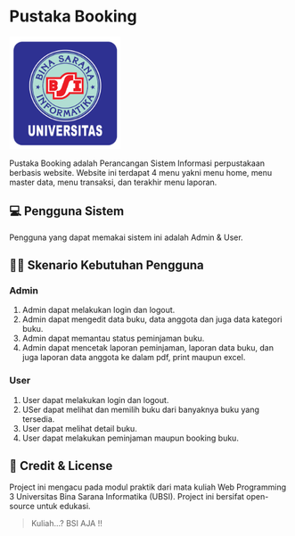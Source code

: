 # Pustaka Booking
<img src="assets/img/logo_ubsi.png" width="200px"><br>

Pustaka Booking adalah Perancangan Sistem Informasi perpustakaan berbasis website. Website ini terdapat 4 menu yakni menu home, menu master data, menu transaksi, dan terakhir menu laporan. 

## 💻 Pengguna Sistem
Pengguna yang dapat memakai sistem ini adalah Admin & User.

## 👨‍💻 Skenario Kebutuhan Pengguna
### Admin
<ol>
  <li>Admin dapat melakukan login dan logout.</li>
  <li>Admin dapat mengedit data buku, data anggota dan juga data kategori buku.</li>
  <li>Admin dapat memantau status peminjaman buku.</li>
  <li>Admin dapat mencetak laporan peminjaman, laporan data buku, dan juga laporan data anggota ke dalam pdf, print maupun excel.</li>
</ol>

### User
<ol>
  <li>User dapat melakukan login dan logout.</li>
  <li>USer dapat melihat dan memilih buku dari banyaknya buku yang tersedia.</li>
  <li>User dapat melihat detail buku.</li>
  <li>User dapat melakukan peminjaman maupun booking buku.</li>
</ol>

## 📜 Credit & License
Project ini mengacu pada modul praktik dari mata kuliah Web Programming 3 Universitas Bina Sarana Informatika (UBSI). Project ini bersifat open-source untuk edukasi.
<blockquote>Kuliah...? BSI AJA !!</blockquote>